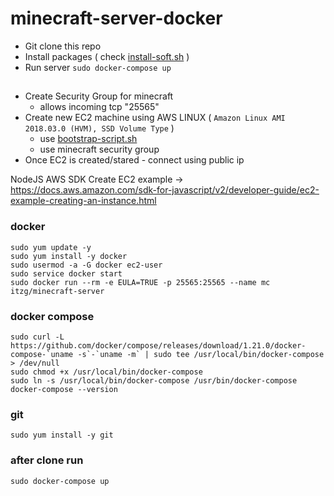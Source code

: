 # minecraft-server-docker

 * Git clone this repo
 * Install packages ( check [install-soft.sh](./install-soft.sh) )
 * Run server `sudo docker-compose up`

## 

 * Create Security Group for minecraft
    - allows incoming tcp "25565"
 * Create new EC2 machine using AWS LINUX ( `Amazon Linux AMI 2018.03.0 (HVM), SSD Volume Type` )
    - use [bootstrap-script.sh](./bootstrap-script.sh)
    - use minecraft security group
 * Once EC2 is created/stared - connect using public ip


NodeJS AWS SDK Create EC2 example -> https://docs.aws.amazon.com/sdk-for-javascript/v2/developer-guide/ec2-example-creating-an-instance.html


### docker

```
sudo yum update -y
sudo yum install -y docker
sudo usermod -a -G docker ec2-user
sudo service docker start
sudo docker run --rm -e EULA=TRUE -p 25565:25565 --name mc itzg/minecraft-server
```
### docker compose

```
sudo curl -L https://github.com/docker/compose/releases/download/1.21.0/docker-compose-`uname -s`-`uname -m` | sudo tee /usr/local/bin/docker-compose > /dev/null
sudo chmod +x /usr/local/bin/docker-compose
sudo ln -s /usr/local/bin/docker-compose /usr/bin/docker-compose
docker-compose --version
```
### git

```
sudo yum install -y git
```

### after clone run 
```
sudo docker-compose up
```